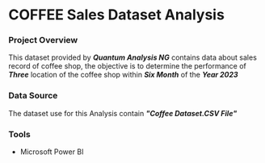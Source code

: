 # COFFEE Sales Dataset Analysis

### Project Overview
This dataset provided by ***Quantum Analysis NG*** contains data about sales record of coffee shop, the objective is to determine the performance of ***Three*** location of the coffee shop within ***Six Month*** of the ***Year 2023***

### Data Source
The dataset use for this Analysis contain ***"Coffee Dataset.CSV File"***

### Tools
- Microsoft Power BI
